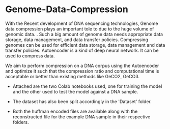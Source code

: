 # Genome-Data-Compression

With the Recent development of DNA sequencing
technologies, Genome data compression plays an important tole
to due to the huge volume of genomic data. . Such a big amount of
genome data needs appropriate data storage, data management,
and data transfer policies. Compressing genomes can be used
for efficient data storage, data management and data transfer
policies. Autoencoder is a kind of deep neural network. It can
be used to compress data.

We aim to perform compression on a
DNA corpus using the Autoencoder and optimize it such that
the compression ratio and computational time is acceptable
or better than existing methods like GeCO2, GeCO3.


* Attached are the two Colab notebooks used, one for training the model and the other 
used to test the model against a DNA sample.

* The dataset has also been split accordingly in the 'Dataset' folder.

* Both the huffman encoded files are available along with the reconstructed file for the 
example DNA sample in their respective folders.
